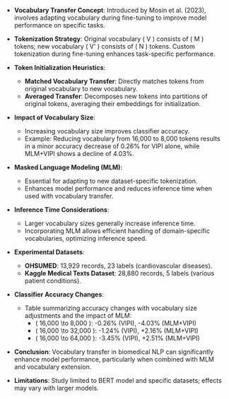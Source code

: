 - **Vocabulary Transfer Concept**: Introduced by Mosin et al. (2023), involves adapting vocabulary during fine-tuning to improve model performance on specific tasks.
  
- **Tokenization Strategy**: Original vocabulary \( V \) consists of \( M \) tokens; new vocabulary \( V' \) consists of \( N \) tokens. Custom tokenization during fine-tuning enhances task-specific performance.

- **Token Initialization Heuristics**:
  - **Matched Vocabulary Transfer**: Directly matches tokens from original vocabulary to new vocabulary.
  - **Averaged Transfer**: Decomposes new tokens into partitions of original tokens, averaging their embeddings for initialization.

- **Impact of Vocabulary Size**:
  - Increasing vocabulary size improves classifier accuracy.
  - Example: Reducing vocabulary from 16,000 to 8,000 tokens results in a minor accuracy decrease of 0.26% for VIPI alone, while MLM+VIPI shows a decline of 4.03%.

- **Masked Language Modeling (MLM)**: 
  - Essential for adapting to new dataset-specific tokenization.
  - Enhances model performance and reduces inference time when used with vocabulary transfer.

- **Inference Time Considerations**: 
  - Larger vocabulary sizes generally increase inference time.
  - Incorporating MLM allows efficient handling of domain-specific vocabularies, optimizing inference speed.

- **Experimental Datasets**:
  - **OHSUMED**: 13,929 records, 23 labels (cardiovascular diseases).
  - **Kaggle Medical Texts Dataset**: 28,880 records, 5 labels (various patient conditions).

- **Classifier Accuracy Changes**:
  - Table summarizing accuracy changes with vocabulary size adjustments and the impact of MLM:
    - \( 16,000 \to 8,000 \): -0.26% (VIPI), -4.03% (MLM+VIPI)
    - \( 16,000 \to 32,000 \): -1.24% (VIPI), +2.16% (MLM+VIPI)
    - \( 16,000 \to 64,000 \): -3.45% (VIPI), +2.51% (MLM+VIPI)

- **Conclusion**: Vocabulary transfer in biomedical NLP can significantly enhance model performance, particularly when combined with MLM and vocabulary extension.

- **Limitations**: Study limited to BERT model and specific datasets; effects may vary with larger models.